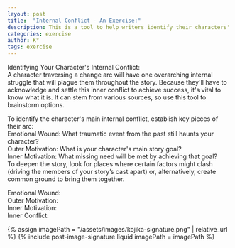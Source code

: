 ```yaml
---
layout: post
title:  "Internal Conflict - An Exercise:"
description: This is a tool to help writers identify their characters' core internal conflicts by examining the interplay between emotional wounds, outer goals, and inner needs. By understanding how past trauma shapes current motivations, writers can develop more compelling character arcs. This framework helps uncover the deeper psychological struggles that drive character growth and plot development.
categories: exercise
author: K°
tags: exercise
---
```


Identifying Your Character's Internal Conflict:  
A character traversing a change arc will have one overarching internal struggle that will plague them
throughout the story. Because they'll have to acknowledge and settle this inner conflict to achieve success, it's
vital to know what it is. It can stem from various sources, so use this tool to brainstorm options.

To identify the character's main internal conflict, establish key pieces of their arc:  
Emotional Wound: What traumatic event from the past still haunts your character?  
Outer Motivation: What is your character's main story goal?  
Inner Motivation: What missing need will be met by achieving that goal?  
To deepen the story, look for places where certain factors might clash (driving the members of your story’s
cast apart) or, alternatively, create common ground to bring them together. 

Emotional Wound:  
Outer Motivation:  
Inner Motivation:  
Inner Conflict:   

<!-- signature -->
{% assign imagePath = "/assets/images/kojika-signature.png" | relative_url %}
{% include post-image-signature.liquid imagePath = imagePath %}